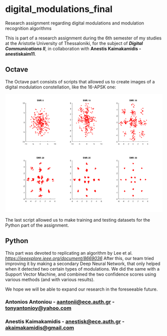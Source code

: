 # digital_modulations_final
 Research assignment regarding digital modulations and modulation recognition algorithms
 
 This is part of a research assignment during the 6th semester of my studies at the Aristotle University of Thessaloniki, for the subject of ***Digital Communications II***, in collaboration with **Anestis Kaimakamidis - anestiskaim11**.
 
## Octave 
The Octave part consists of scripts that allowed us to create images of a digital modulation constellation, like the 16-APSK one:

![16-APSK constellation](sample_pictures/16apsk_positive.png)

The last script allowed us to make training and testing datasets for the Python part of the assignment.

## Python
This part was devoted to replicating an algorithm by Lee et al. *https://ieeexplore.ieee.org/document/8669036*
After this, our team tried improving it by making a secondary Deep Neural Network, that only helped when it detected two certain types of modulations. We did the same with a Support Vector Machine, and combined the two confidence scores using various methods (and with various results).

We hope we will be able to expand our research in the foreseeable future.

### Antonios Antoniou - aantonii@ece.auth.gr - tonyantonioy@yahoo.com
### Anestis Kaimakamidis - anestisk@ece.auth.gr - akaimakamidis@gmail.com
